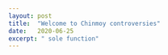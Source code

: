 ```yaml
---
layout: post
title:  "Welcome to Chinmoy controversies"
date:   2020-06-25
excerpt: " sole function"
---
```

